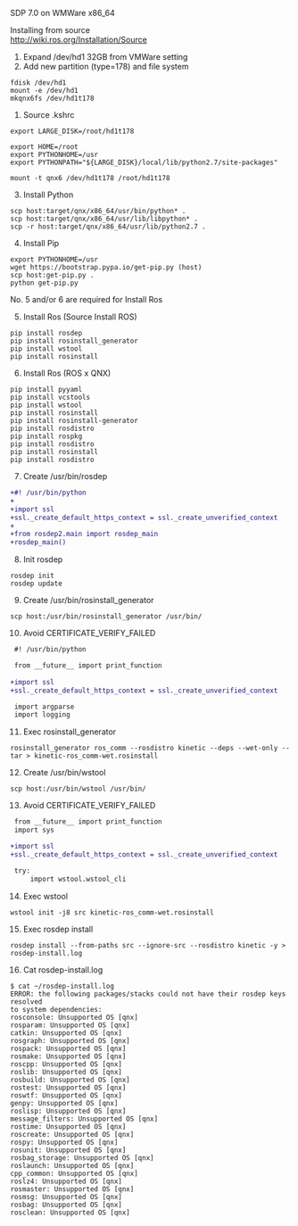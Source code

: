 SDP 7.0 on WMWare x86_64

Installing from source<br/>
http://wiki.ros.org/Installation/Source

1. Expand /dev/hd1 32GB from VMWare setting
1. Add new partition (type=178) and file system
```
fdisk /dev/hd1
mount -e /dev/hd1
mkqnx6fs /dev/hd1t178
```

1. Source .kshrc
```
export LARGE_DISK=/root/hd1t178

export HOME=/root
export PYTHONHOME=/usr
export PYTHONPATH="${LARGE_DISK}/local/lib/python2.7/site-packages"

mount -t qnx6 /dev/hd1t178 /root/hd1t178
```
3. Install Python
```
scp host:target/qnx/x86_64/usr/bin/python* .
scp host:target/qnx/x86_64/usr/lib/libpython* .
scp -r host:target/qnx/x86_64/usr/lib/python2.7 .
```
4. Install Pip
```
export PYTHONHOME=/usr
wget https://bootstrap.pypa.io/get-pip.py (host)
scp host:get-pip.py .
python get-pip.py
```

No. 5 and/or 6 are required for Install Ros

5. Install Ros (Source Install ROS)
```
pip install rosdep
pip install rosinstall_generator
pip install wstool
pip install rosinstall
```
6. Install Ros (ROS x QNX)
```
pip install pyyaml
pip install vcstools
pip install wstool
pip install rosinstall
pip install rosinstall-generator
pip install rosdistro
pip install rospkg
pip install rosdistro
pip install rosinstall
pip install rosdistro
```
7. Create /usr/bin/rosdep
```diff
+#! /usr/bin/python
+
+import ssl
+ssl._create_default_https_context = ssl._create_unverified_context
+
+from rosdep2.main import rosdep_main
+rosdep_main()
```
8. Init rosdep
```
rosdep init
rosdep update
```
9. Create /usr/bin/rosinstall_generator
```
scp host:/usr/bin/rosinstall_generator /usr/bin/
```
10. Avoid CERTIFICATE_VERIFY_FAILED
```diff
 #! /usr/bin/python

 from __future__ import print_function
 
+import ssl
+ssl._create_default_https_context = ssl._create_unverified_context

 import argparse
 import logging
```
11. Exec rosinstall_generator
```
rosinstall_generator ros_comm --rosdistro kinetic --deps --wet-only --tar > kinetic-ros_comm-wet.rosinstall
```
12. Create /usr/bin/wstool
```
scp host:/usr/bin/wstool /usr/bin/
```
13. Avoid CERTIFICATE_VERIFY_FAILED
```diff
 from __future__ import print_function
 import sys

+import ssl
+ssl._create_default_https_context = ssl._create_unverified_context

 try:
     import wstool.wstool_cli
```
14. Exec wstool
```
wstool init -j8 src kinetic-ros_comm-wet.rosinstall
```
15. Exec rosdep install
```
rosdep install --from-paths src --ignore-src --rosdistro kinetic -y > rosdep-install.log
```
16. Cat rosdep-install.log
```
$ cat ~/rosdep-install.log
ERROR: the following packages/stacks could not have their rosdep keys resolved
to system dependencies:
rosconsole: Unsupported OS [qnx]
rosparam: Unsupported OS [qnx]
catkin: Unsupported OS [qnx]
rosgraph: Unsupported OS [qnx]
rospack: Unsupported OS [qnx]
rosmake: Unsupported OS [qnx]
roscpp: Unsupported OS [qnx]
roslib: Unsupported OS [qnx]
rosbuild: Unsupported OS [qnx]
rostest: Unsupported OS [qnx]
roswtf: Unsupported OS [qnx]
genpy: Unsupported OS [qnx]
roslisp: Unsupported OS [qnx]
message_filters: Unsupported OS [qnx]
rostime: Unsupported OS [qnx]
roscreate: Unsupported OS [qnx]
rospy: Unsupported OS [qnx]
rosunit: Unsupported OS [qnx]
rosbag_storage: Unsupported OS [qnx]
roslaunch: Unsupported OS [qnx]
cpp_common: Unsupported OS [qnx]
roslz4: Unsupported OS [qnx]
rosmaster: Unsupported OS [qnx]
rosmsg: Unsupported OS [qnx]
rosbag: Unsupported OS [qnx]
rosclean: Unsupported OS [qnx]
```